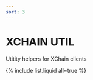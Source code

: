 ```yaml
---
sort: 3
---
```


# XCHAIN UTIL

Utitity helpers for XChain clients

{% include list.liquid all=true %}
